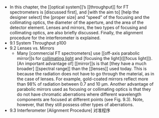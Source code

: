 - In this chapter, the [[optical system]]’s [[throughput]] for FT spectrometers is [discussed first], and [with the aim to] [help the designer select] the [proper size] and “speed” of the focusing and the collimating optics, the diameter of the aperture, and the area of the detector element. Lenses and mirrors, the two types of focusing and collimating optics, are also briefly discussed. Finally, the alignment procedure for the interferometer is explained.
- 9.1 System Throughput p100
- 9.2 Lenses vs. Mirrors
    - Many [commercial FT spectrometers] use [[off-axis parabolic mirror]]s for [collimating light](((9lctvsya6))) and [focusing the light]([[focus light]]). [An important advantage of] [[mirror]]s is that [they have a much broader] [[spectral range]] than the [[lenses]] used today. This is because the radiation does not have to go through the material, as in the case of lenses. For example, gold-coated mirrors reflect more than 98% of radiation between 0.7 and 10 µm. Another advantage of parabolic mirrors used as focusing or collimating optics is that they do not have chromatic aberrations where different wavelength components are focused at different points (see Fig. 9.3). Note, however, that they still possess other types of aberrations.
- 9.3 Interferometer [Alignment Procedure] 对准程序

